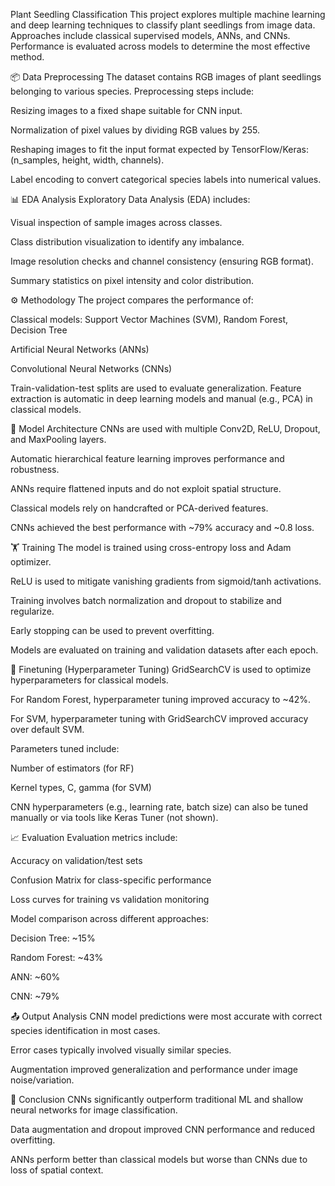  Plant Seedling Classification
This project explores multiple machine learning and deep learning techniques to classify plant seedlings from image data. Approaches include classical supervised models, ANNs, and CNNs. Performance is evaluated across models to determine the most effective method.

📦 Data Preprocessing
The dataset contains RGB images of plant seedlings belonging to various species. Preprocessing steps include:

Resizing images to a fixed shape suitable for CNN input.

Normalization of pixel values by dividing RGB values by 255.

Reshaping images to fit the input format expected by TensorFlow/Keras: (n_samples, height, width, channels).

Label encoding to convert categorical species labels into numerical values.

📊 EDA Analysis
Exploratory Data Analysis (EDA) includes:

Visual inspection of sample images across classes.

Class distribution visualization to identify any imbalance.

Image resolution checks and channel consistency (ensuring RGB format).

Summary statistics on pixel intensity and color distribution.

⚙️ Methodology
The project compares the performance of:

Classical models: Support Vector Machines (SVM), Random Forest, Decision Tree

Artificial Neural Networks (ANNs)

Convolutional Neural Networks (CNNs)

Train-validation-test splits are used to evaluate generalization. Feature extraction is automatic in deep learning models and manual (e.g., PCA) in classical models.

🧠 Model Architecture
CNNs are used with multiple Conv2D, ReLU, Dropout, and MaxPooling layers.

Automatic hierarchical feature learning improves performance and robustness.

ANNs require flattened inputs and do not exploit spatial structure.

Classical models rely on handcrafted or PCA-derived features.

CNNs achieved the best performance with ~79% accuracy and ~0.8 loss.

🏋️ Training
The model is trained using cross-entropy loss and Adam optimizer.

ReLU is used to mitigate vanishing gradients from sigmoid/tanh activations.

Training involves batch normalization and dropout to stabilize and regularize.

Early stopping can be used to prevent overfitting.

Models are evaluated on training and validation datasets after each epoch.

🔧 Finetuning (Hyperparameter Tuning)
GridSearchCV is used to optimize hyperparameters for classical models.

For Random Forest, hyperparameter tuning improved accuracy to ~42%.

For SVM, hyperparameter tuning with GridSearchCV improved accuracy over default SVM.

Parameters tuned include:

Number of estimators (for RF)

Kernel types, C, gamma (for SVM)

CNN hyperparameters (e.g., learning rate, batch size) can also be tuned manually or via tools like Keras Tuner (not shown).

📈 Evaluation
Evaluation metrics include:

Accuracy on validation/test sets

Confusion Matrix for class-specific performance

Loss curves for training vs validation monitoring

Model comparison across different approaches:

Decision Tree: ~15%

Random Forest: ~43%

ANN: ~60%

CNN: ~79%

📤 Output Analysis
CNN model predictions were most accurate with correct species identification in most cases.

Error cases typically involved visually similar species.

Augmentation improved generalization and performance under image noise/variation.

🧾 Conclusion
CNNs significantly outperform traditional ML and shallow neural networks for image classification.

Data augmentation and dropout improved CNN performance and reduced overfitting.

ANNs perform better than classical models but worse than CNNs due to loss of spatial context.

